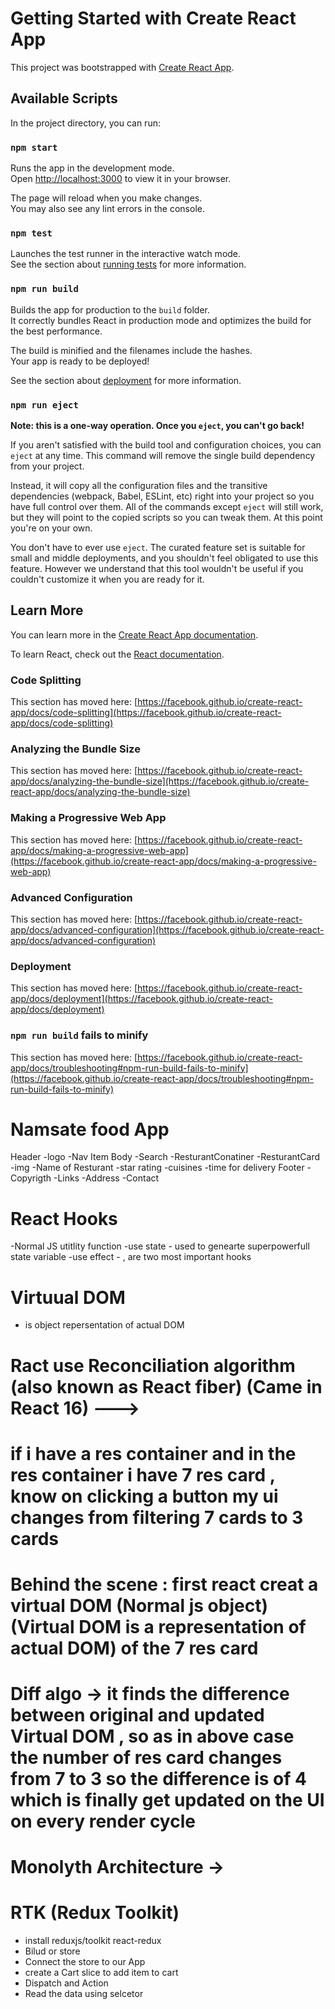 # Getting Started with Create React App

This project was bootstrapped with [Create React App](https://github.com/facebook/create-react-app).

## Available Scripts

In the project directory, you can run:

### `npm start`

Runs the app in the development mode.\
Open [http://localhost:3000](http://localhost:3000) to view it in your browser.

The page will reload when you make changes.\
You may also see any lint errors in the console.

### `npm test`

Launches the test runner in the interactive watch mode.\
See the section about [running tests](https://facebook.github.io/create-react-app/docs/running-tests) for more information.

### `npm run build`

Builds the app for production to the `build` folder.\
It correctly bundles React in production mode and optimizes the build for the best performance.

The build is minified and the filenames include the hashes.\
Your app is ready to be deployed!

See the section about [deployment](https://facebook.github.io/create-react-app/docs/deployment) for more information.

### `npm run eject`

**Note: this is a one-way operation. Once you `eject`, you can't go back!**

If you aren't satisfied with the build tool and configuration choices, you can `eject` at any time. This command will remove the single build dependency from your project.

Instead, it will copy all the configuration files and the transitive dependencies (webpack, Babel, ESLint, etc) right into your project so you have full control over them. All of the commands except `eject` will still work, but they will point to the copied scripts so you can tweak them. At this point you're on your own.

You don't have to ever use `eject`. The curated feature set is suitable for small and middle deployments, and you shouldn't feel obligated to use this feature. However we understand that this tool wouldn't be useful if you couldn't customize it when you are ready for it.

## Learn More

You can learn more in the [Create React App documentation](https://facebook.github.io/create-react-app/docs/getting-started).

To learn React, check out the [React documentation](https://reactjs.org/).

### Code Splitting

This section has moved here: [https://facebook.github.io/create-react-app/docs/code-splitting](https://facebook.github.io/create-react-app/docs/code-splitting)

### Analyzing the Bundle Size

This section has moved here: [https://facebook.github.io/create-react-app/docs/analyzing-the-bundle-size](https://facebook.github.io/create-react-app/docs/analyzing-the-bundle-size)

### Making a Progressive Web App

This section has moved here: [https://facebook.github.io/create-react-app/docs/making-a-progressive-web-app](https://facebook.github.io/create-react-app/docs/making-a-progressive-web-app)

### Advanced Configuration

This section has moved here: [https://facebook.github.io/create-react-app/docs/advanced-configuration](https://facebook.github.io/create-react-app/docs/advanced-configuration)

### Deployment

This section has moved here: [https://facebook.github.io/create-react-app/docs/deployment](https://facebook.github.io/create-react-app/docs/deployment)

### `npm run build` fails to minify

This section has moved here: [https://facebook.github.io/create-react-app/docs/troubleshooting#npm-run-build-fails-to-minify](https://facebook.github.io/create-react-app/docs/troubleshooting#npm-run-build-fails-to-minify)


# Namsate food App

Header
   -logo
   -Nav Item
Body
   -Search 
   -ResturantConatiner
   -ResturantCard
      -img
      -Name of Resturant 
      -star rating
      -cuisines
      -time for delivery
Footer
   -Copyrigth
   -Links
   -Address
   -Contact

# React Hooks
   -Normal JS utitlity function
   -use state - used to genearte superpowerfull state variable
   -use effect - 
, are two most important hooks


# Virtuual DOM 
-  is object repersentation of actual DOM

# Ract use Reconciliation algorithm (also known as React fiber) (Came in React 16) --->

# if i have a res container and in the res container i have 7 res card , know on clicking a button my ui changes from filtering 7 cards to 3 cards
# Behind the scene : first react creat a virtual DOM (Normal js object) (Virtual DOM is a representation of actual DOM) of the 7 res card

# Diff algo -> it finds the difference between original and updated Virtual DOM , so as in above case the number of res card changes from 7 to 3 so the difference is of 4 which is finally get updated on the UI on every render cycle

# Monolyth Architecture ->  


# RTK (Redux Toolkit)

- install reduxjs/toolkit react-redux
- Bilud or store
- Connect the store to our App
- create a Cart slice to add item to cart
- Dispatch and Action
- Read the data using selcetor
